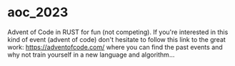 # aoc_2023

Advent of Code in RUST for fun (not competing). If you're interested in this kind of event (advent of code) don't hesitate to follow this link to the great work: https://adventofcode.com/ where you can find the past events and why not train yourself in a new language and algorithm...
